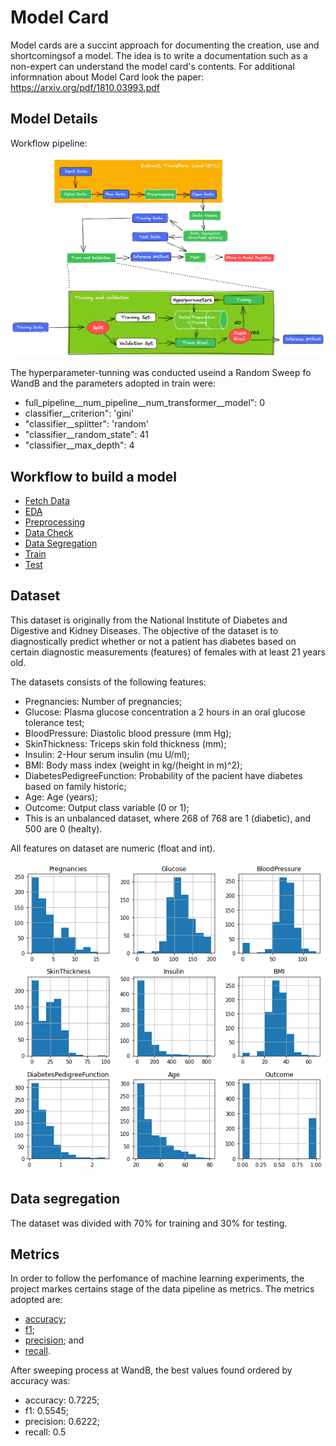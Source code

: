 # Model Card

Model cards are a succint approach for documenting the creation, use and shortcomingsof a model. The idea is to write a documentation such as a non-expert can understand the model card's contents. For additional informnation about Model Card look the paper: https://arxiv.org/pdf/1810.03993.pdf

## Model Details

Workflow pipeline:

<center><img width="800" src="../images/workflow.png"></center>

The hyperparameter-tunning was conducted useind a Random Sweep fo WandB and the parameters adopted in train were:

* full_pipeline__num_pipeline__num_transformer__model": 0
* classifier__criterion": 'gini'
* "classifier__splitter": 'random'
* "classifier__random_state": 41
* "classifier__max_depth": 4

## Workflow to build a model


- [Fetch Data](https://github.com/mateusArnaudGoldbarg/diabetes_decision_tree/blob/main/source/fetch_data.ipynb)
- [EDA](https://github.com/mateusArnaudGoldbarg/diabetes_decision_tree/blob/main/source/eda.ipynb)
- [Preprocessing](https://github.com/mateusArnaudGoldbarg/diabetes_decision_tree/blob/main/source/preprocessing.ipynb)
- [Data Check](https://github.com/mateusArnaudGoldbarg/diabetes_decision_tree/blob/main/source/data_check.ipynb)
- [Data Segregation](https://github.com/mateusArnaudGoldbarg/diabetes_decision_tree/blob/main/source/data_segregation.ipynb)
- [Train](https://github.com/mateusArnaudGoldbarg/diabetes_decision_tree/blob/main/source/train.ipynb)
- [Test](https://github.com/mateusArnaudGoldbarg/diabetes_decision_tree/blob/main/source/test.ipynb)

## Dataset

This dataset is originally from the National Institute of Diabetes and Digestive and Kidney Diseases. The objective of the dataset is to diagnostically predict whether or not a patient has diabetes based on certain diagnostic measurements (features) of females with at least 21 years old.

The datasets consists of the following features:

- Pregnancies: Number of pregnancies;
- Glucose: Plasma glucose concentration a 2 hours in an oral glucose tolerance test;
- BloodPressure: Diastolic blood pressure (mm Hg);
- SkinThickness: Triceps skin fold thickness (mm);
- Insulin: 2-Hour serum insulin (mu U/ml);
- BMI: Body mass index (weight in kg/(height in m)^2);
- DiabetesPedigreeFunction: Probability of the pacient have diabetes based on family historic;
- Age: Age (years);
- Outcome: Output class variable (0 or 1);
- This is an unbalanced dataset, where 268 of 768 are 1 (diabetic), and 500 are 0 (healty).

All features on dataset are numeric (float and int).

<center><img width="800" src="../images/hist.png"></center>

## Data segregation
The dataset was divided with 70% for training and 30% for testing.

## Metrics

In order to follow the perfomance of machine learning experiments, the project markes certains stage of the data pipeline as metrics. The metrics adopted are:
* [accuracy](https://scikit-learn.org/stable/modules/generated/sklearn.metrics.accuracy_score.html);
* [f1](https://scikit-learn.org/stable/modules/generated/sklearn.metrics.f1_score.html#sklearn.metrics.f1_score);
* [precision](https://scikit-learn.org/stable/modules/generated/sklearn.metrics.precision_score.html#sklearn.metrics.precision_score); and
* [recall](https://scikit-learn.org/stable/modules/generated/sklearn.metrics.recall_score.html#sklearn.metrics.recall_score).

After sweeping process at WandB, the best values found ordered by accuracy was:
- accuracy: 0.7225;
- f1: 0.5545;
- precision: 0.6222;
- recall: 0.5